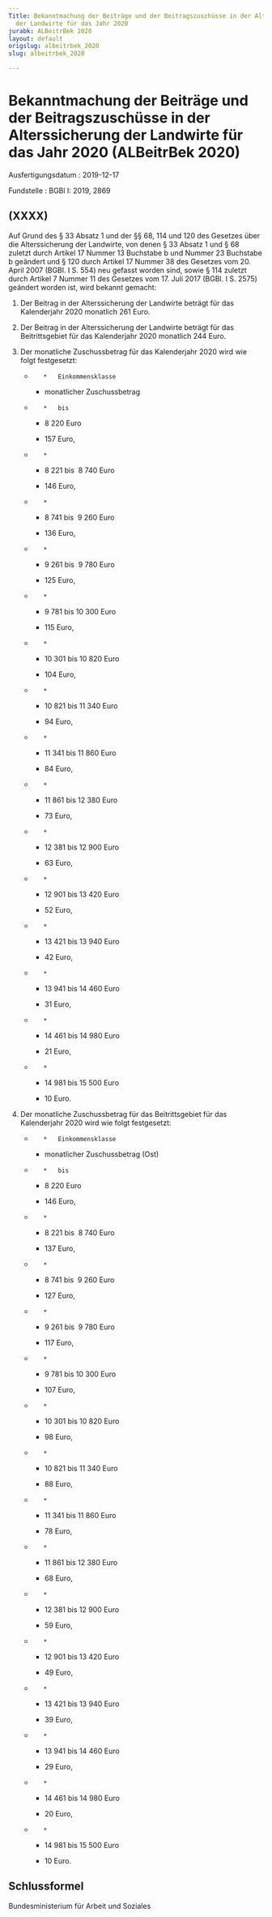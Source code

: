 ```yaml
---
Title: Bekanntmachung der Beiträge und der Beitragszuschüsse in der Alterssicherung
  der Landwirte für das Jahr 2020
jurabk: ALBeitrBek 2020
layout: default
origslug: albeitrbek_2020
slug: albeitrbek_2020

---
```


# Bekanntmachung der Beiträge und der Beitragszuschüsse in der Alterssicherung der Landwirte für das Jahr 2020 (ALBeitrBek 2020)

Ausfertigungsdatum
:   2019-12-17

Fundstelle
:   BGBl I: 2019, 2869


## (XXXX)

Auf Grund des § 33 Absatz 1 und der §§ 68, 114 und 120 des Gesetzes über die Alterssicherung der Landwirte, von denen § 33 Absatz 1 und § 68 zuletzt durch Artikel 17 Nummer 13 Buchstabe b und Nummer 23 Buchstabe b geändert und § 120 durch Artikel 17 Nummer 38 des Gesetzes vom 20. April 2007 (BGBl. I S. 554) neu gefasst worden sind, sowie § 114 zuletzt durch Artikel 7 Nummer 11 des Gesetzes vom 17. Juli 2017 (BGBl. I S. 2575) geändert worden ist, wird bekannt gemacht:


1.  Der Beitrag in der Alterssicherung der Landwirte beträgt für das Kalenderjahr 2020 monatlich 261 Euro.


2.  Der Beitrag in der Alterssicherung der Landwirte beträgt für das Beitrittsgebiet für das Kalenderjahr 2020 monatlich 244 Euro.


3.  Der monatliche Zuschussbetrag für das Kalenderjahr 2020 wird wie folgt festgesetzt:

    *        *   Einkommensklasse

        *   monatlicher
            Zuschussbetrag


    *        *   bis

        *   8 220 Euro

        *   157 Euro,


    *        *
        *   8 221 bis  8 740 Euro

        *   146 Euro,


    *        *
        *   8 741 bis  9 260 Euro

        *   136 Euro,


    *        *
        *   9 261 bis  9 780 Euro

        *   125 Euro,


    *        *
        *   9 781 bis 10 300 Euro

        *   115 Euro,


    *        *
        *   10 301 bis 10 820 Euro

        *   104 Euro,


    *        *
        *   10 821 bis 11 340 Euro

        *   94 Euro,


    *        *
        *   11 341 bis 11 860 Euro

        *   84 Euro,


    *        *
        *   11 861 bis 12 380 Euro

        *   73 Euro,


    *        *
        *   12 381 bis 12 900 Euro

        *   63 Euro,


    *        *
        *   12 901 bis 13 420 Euro

        *   52 Euro,


    *        *
        *   13 421 bis 13 940 Euro

        *   42 Euro,


    *        *
        *   13 941 bis 14 460 Euro

        *   31 Euro,


    *        *
        *   14 461 bis 14 980 Euro

        *   21 Euro,


    *        *
        *   14 981 bis 15 500 Euro

        *   10 Euro.





4.  Der monatliche Zuschussbetrag für das Beitrittsgebiet für das Kalenderjahr 2020 wird wie folgt festgesetzt:

    *        *   Einkommensklasse

        *   monatlicher
            Zuschussbetrag
            (Ost)


    *        *   bis

        *   8 220 Euro

        *   146 Euro,


    *        *
        *   8 221 bis  8 740 Euro

        *   137 Euro,


    *        *
        *   8 741 bis  9 260 Euro

        *   127 Euro,


    *        *
        *   9 261 bis  9 780 Euro

        *   117 Euro,


    *        *
        *   9 781 bis 10 300 Euro

        *   107 Euro,


    *        *
        *   10 301 bis 10 820 Euro

        *   98 Euro,


    *        *
        *   10 821 bis 11 340 Euro

        *   88 Euro,


    *        *
        *   11 341 bis 11 860 Euro

        *   78 Euro,


    *        *
        *   11 861 bis 12 380 Euro

        *   68 Euro,


    *        *
        *   12 381 bis 12 900 Euro

        *   59 Euro,


    *        *
        *   12 901 bis 13 420 Euro

        *   49 Euro,


    *        *
        *   13 421 bis 13 940 Euro

        *   39 Euro,


    *        *
        *   13 941 bis 14 460 Euro

        *   29 Euro,


    *        *
        *   14 461 bis 14 980 Euro

        *   20 Euro,


    *        *
        *   14 981 bis 15 500 Euro

        *   10 Euro.








## Schlussformel

Bundesministerium für Arbeit und Soziales

